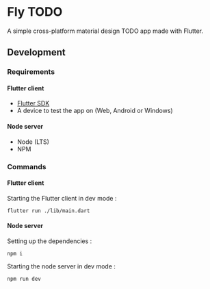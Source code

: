# Fly TODO

A simple cross-platform material design TODO app made with Flutter.

## Development

### Requirements

#### Flutter client

-   [Flutter SDK](https://docs.flutter.dev/get-started/install)
-   A device to test the app on (Web, Android or Windows)

#### Node server

-   Node (LTS)
-   NPM

### Commands

#### Flutter client

Starting the Flutter client in dev mode :

```
flutter run ./lib/main.dart
```

#### Node server

Setting up the dependencies :

```
npm i
```

Starting the node server in dev mode :

```
npm run dev
```
